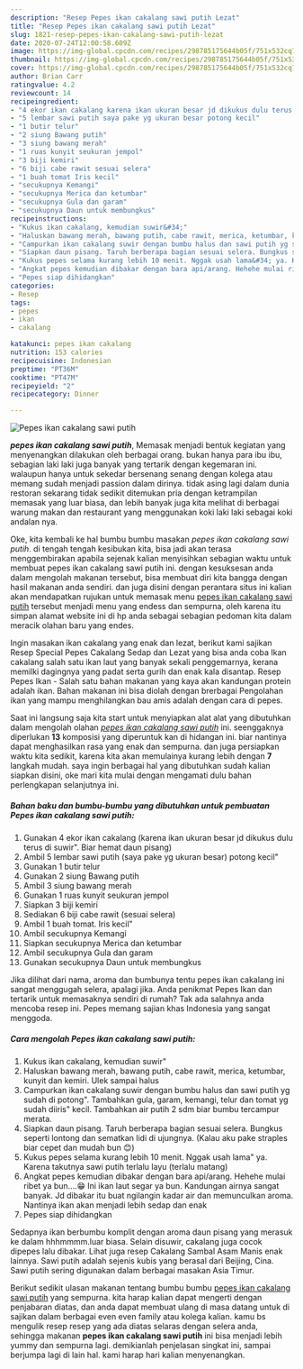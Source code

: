 ```yaml
---
description: "Resep Pepes ikan cakalang sawi putih Lezat"
title: "Resep Pepes ikan cakalang sawi putih Lezat"
slug: 1821-resep-pepes-ikan-cakalang-sawi-putih-lezat
date: 2020-07-24T12:00:58.609Z
image: https://img-global.cpcdn.com/recipes/298785175644b05f/751x532cq70/pepes-ikan-cakalang-sawi-putih-foto-resep-utama.jpg
thumbnail: https://img-global.cpcdn.com/recipes/298785175644b05f/751x532cq70/pepes-ikan-cakalang-sawi-putih-foto-resep-utama.jpg
cover: https://img-global.cpcdn.com/recipes/298785175644b05f/751x532cq70/pepes-ikan-cakalang-sawi-putih-foto-resep-utama.jpg
author: Brian Carr
ratingvalue: 4.2
reviewcount: 14
recipeingredient:
- "4 ekor ikan cakalang karena ikan ukuran besar jd dikukus dulu terus di suwir Biar hemat daun pisang"
- "5 lembar sawi putih saya pake yg ukuran besar potong kecil"
- "1 butir telur"
- "2 siung Bawang putih"
- "3 siung bawang merah"
- "1 ruas kunyit seukuran jempol"
- "3 biji kemiri"
- "6 biji cabe rawit sesuai selera"
- "1 buah tomat Iris kecil"
- "secukupnya Kemangi"
- "secukupnya Merica dan ketumbar"
- "secukupnya Gula dan garam"
- "secukupnya Daun untuk membungkus"
recipeinstructions:
- "Kukus ikan cakalang, kemudian suwir&#34;"
- "Haluskan bawang merah, bawang putih, cabe rawit, merica, ketumbar, kunyit dan kemiri. Ulek sampai halus"
- "Campurkan ikan cakalang suwir dengan bumbu halus dan sawi putih yg sudah di potong&#34;. Tambahkan gula, garam, kemangi, telur dan tomat yg sudah diiris&#34; kecil. Tambahkan air putih 2 sdm biar bumbu tercampur merata."
- "Siapkan daun pisang. Taruh berberapa bagian sesuai selera. Bungkus seperti lontong dan sematkan lidi di ujungnya. (Kalau aku pake straples biar cepet dan mudah bun 😊)"
- "Kukus pepes selama kurang lebih 10 menit. Nggak usah lama&#34; ya. Karena takutnya sawi putih terlalu layu (terlalu matang)"
- "Angkat pepes kemudian dibakar dengan bara api/arang. Hehehe mulai ribet ya bun....😁 Ini ikan laut segar ya bun. Kandungan airnya sangat banyak. Jd dibakar itu buat ngilangin kadar air dan memunculkan aroma. Nantinya ikan akan menjadi lebih sedap dan enak"
- "Pepes siap dihidangkan"
categories:
- Resep
tags:
- pepes
- ikan
- cakalang

katakunci: pepes ikan cakalang 
nutrition: 153 calories
recipecuisine: Indonesian
preptime: "PT36M"
cooktime: "PT47M"
recipeyield: "2"
recipecategory: Dinner

---
```



![Pepes ikan cakalang sawi putih](https://img-global.cpcdn.com/recipes/298785175644b05f/751x532cq70/pepes-ikan-cakalang-sawi-putih-foto-resep-utama.jpg)

<b><i>pepes ikan cakalang sawi putih</i></b>, Memasak menjadi bentuk kegiatan yang menyenangkan dilakukan oleh berbagai orang. bukan hanya para ibu ibu, sebagian laki laki juga banyak yang tertarik dengan kegemaran ini. walaupun hanya untuk sekedar bersenang senang dengan kolega atau memang sudah menjadi passion dalam dirinya. tidak asing lagi dalam dunia restoran sekarang tidak sedikit ditemukan pria dengan ketrampilan memasak yang luar biasa, dan lebih banyak juga kita melihat di berbagai warung makan dan restaurant yang menggunakan koki laki laki sebagai koki andalan nya.

Oke, kita kembali ke hal bumbu bumbu masakan <i>pepes ikan cakalang sawi putih</i>. di tengah tengah kesibukan kita, bisa jadi akan terasa menggembirakan apabila sejenak kalian menyisihkan sebagian waktu untuk membuat pepes ikan cakalang sawi putih ini. dengan kesuksesan anda dalam mengolah makanan tersebut, bisa membuat diri kita bangga dengan hasil makanan anda sendiri. dan juga disini dengan perantara situs ini kalian akan mendapatkan rujukan untuk memasak menu <u>pepes ikan cakalang sawi putih</u> tersebut menjadi menu yang endess dan sempurna, oleh karena itu simpan alamat website ini di hp anda sebagai sebagian pedoman kita dalam meracik olahan baru yang endes.

Ingin masakan ikan cakalang yang enak dan lezat, berikut kami sajikan Resep Special Pepes Cakalang Sedap dan Lezat yang bisa anda coba Ikan cakalang salah satu ikan laut yang banyak sekali penggemarnya, kerana memilki dagingnya yang padat serta gurih dan enak kala disantap. Resep Pepes Ikan - Salah satu bahan makanan yang kaya akan kandungan protein adalah ikan. Bahan makanan ini bisa diolah dengan brerbagai Pengolahan ikan yang mampu menghilangkan bau amis adalah dengan cara di pepes.


Saat ini langsung saja kita start untuk menyiapkan alat alat yang dibutuhkan dalam mengolah olahan <u><i>pepes ikan cakalang sawi putih</i></u> ini. seenggaknya diperlukan <b>13</b> komposisi yang diperuntuk kan di hidangan ini. biar nantinya dapat menghasilkan rasa yang enak dan sempurna. dan juga persiapkan waktu kita sedikit, karena kita akan memulainya kurang lebih dengan <b>7</b> langkah mudah. saya ingin berbagai hal yang dibutuhkan sudah kalian siapkan disini, oke mari kita mulai dengan mengamati dulu bahan perlengkapan selanjutnya ini.

<!--inarticleads1-->

##### Bahan baku dan bumbu-bumbu yang dibutuhkan untuk pembuatan Pepes ikan cakalang sawi putih:

1. Gunakan 4 ekor ikan cakalang (karena ikan ukuran besar jd dikukus dulu terus di suwir&#34;. Biar hemat daun pisang)
1. Ambil 5 lembar sawi putih (saya pake yg ukuran besar) potong kecil&#34;
1. Gunakan 1 butir telur
1. Gunakan 2 siung Bawang putih
1. Ambil 3 siung bawang merah
1. Gunakan 1 ruas kunyit seukuran jempol
1. Siapkan 3 biji kemiri
1. Sediakan 6 biji cabe rawit (sesuai selera)
1. Ambil 1 buah tomat. Iris kecil&#34;
1. Ambil secukupnya Kemangi
1. Siapkan secukupnya Merica dan ketumbar
1. Ambil secukupnya Gula dan garam
1. Gunakan secukupnya Daun untuk membungkus


Jika dilihat dari nama, aroma dan bumbunya tentu pepes ikan cakalang ini sangat menggugah selera, apalagi jika. Anda penikmat Pepes Ikan dan tertarik untuk memasaknya sendiri di rumah? Tak ada salahnya anda mencoba resep ini. Pepes memang sajian khas Indonesia yang sangat menggoda. 

<!--inarticleads2-->

##### Cara mengolah Pepes ikan cakalang sawi putih:

1. Kukus ikan cakalang, kemudian suwir&#34;
1. Haluskan bawang merah, bawang putih, cabe rawit, merica, ketumbar, kunyit dan kemiri. Ulek sampai halus
1. Campurkan ikan cakalang suwir dengan bumbu halus dan sawi putih yg sudah di potong&#34;. Tambahkan gula, garam, kemangi, telur dan tomat yg sudah diiris&#34; kecil. Tambahkan air putih 2 sdm biar bumbu tercampur merata.
1. Siapkan daun pisang. Taruh berberapa bagian sesuai selera. Bungkus seperti lontong dan sematkan lidi di ujungnya. (Kalau aku pake straples biar cepet dan mudah bun 😊)
1. Kukus pepes selama kurang lebih 10 menit. Nggak usah lama&#34; ya. Karena takutnya sawi putih terlalu layu (terlalu matang)
1. Angkat pepes kemudian dibakar dengan bara api/arang. Hehehe mulai ribet ya bun....😁 Ini ikan laut segar ya bun. Kandungan airnya sangat banyak. Jd dibakar itu buat ngilangin kadar air dan memunculkan aroma. Nantinya ikan akan menjadi lebih sedap dan enak
1. Pepes siap dihidangkan


Sedapnya ikan berbumbu komplit dengan aroma daun pisang yang merasuk ke dalam hhhmmmm.luar biasa. Selain disuwir, cakalang juga cocok dipepes lalu dibakar. Lihat juga resep Cakalang Sambal Asam Manis enak lainnya. Sawi putih adalah sejenis kubis yang berasal dari Beijing, Cina. Sawi putih sering digunakan dalam berbagai masakan Asia Timur. 

Berikut sedikit ulasan makanan tentang bumbu bumbu <u>pepes ikan cakalang sawi putih</u> yang sempurna. kita harap kalian dapat mengerti dengan penjabaran diatas, dan anda dapat membuat ulang di masa datang untuk di sajikan dalam berbagai even even family atau kolega kalian. kamu bs mengulik resep resep yang ada diatas selaras dengan selera anda, sehingga makanan <b>pepes ikan cakalang sawi putih</b> ini bisa menjadi lebih yummy dan sempurna lagi. demikianlah penjelasan singkat ini, sampai berjumpa lagi di lain hal. kami harap hari kalian menyenangkan.
